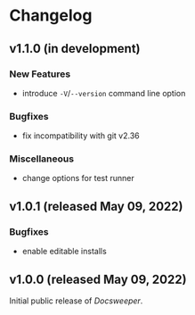 # Changelog
<!--- Template:

## vX.X.X (released XXX XX, XXXX)

### Incompatible Changes

### New Features

### Bugfixes

### Miscellaneous

-->
## v1.1.0 (in development)

### New Features

- introduce `-V`/`--version` command line option

### Bugfixes

- fix incompatibility with git v2.36

### Miscellaneous

- change options for test runner

## v1.0.1 (released May 09, 2022)

### Bugfixes

- enable editable installs

## v1.0.0 (released May 09, 2022)

Initial public release of *Docsweeper*.

